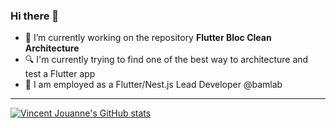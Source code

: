### Hi there 👋

- 🔭 I’m currently working on the repository **Flutter Bloc Clean Architecture**
- 🔍 I'm currently trying to find one of the best way to architecture and test a Flutter app
- 💼 I am employed as a Flutter/Nest.js Lead Developer @bamlab

---

[![Vincent Jouanne's GitHub stats](https://github-readme-stats.vercel.app/api?username=VincentJouanne)](https://github.com/VincentJouanne/github-readme-stats)

